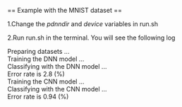 
== Example with the MNIST dataset ==

1.Change the *pdnndir* and *device* variables in run.sh  

2.Run run.sh in the terminal. You will see the following log  

Preparing datasets ...   
Training the DNN model ...   
Classifying with the DNN model ...   
Error rate is 2.8 (%)   
Training the CNN model ...   
Classifying with the CNN model ...   
Error rate is 0.94 (%)   



